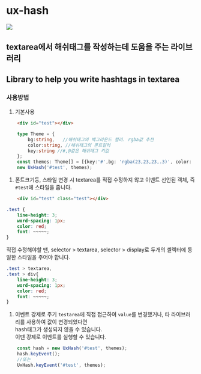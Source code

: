 # ux-hash
![](demo/sample.gif)
## textarea에서 해쉬태그를 작성하는데 도움을 주는 라이브러리
## Library to help you write hashtags in textarea

### 사용방법

1. 기본사용
```html
    <div id="test"></div>
```
```typescript
    type Theme = {
        bg:string,   //해쉬태그의 백그라운드 컬러. rgba값 추천
        color:string, //해쉬태그의 폰트컬러
        key:string //#,@같은 해쉬태그 키값
    };
    const themes: Theme[] = [{key:'#',bg: 'rgba(23,23,23,.3)', color: '#fff'}];
    new UxHash('#test', themes);
```
1. 폰트크기등, 스타일 변경 시
textarea를 직접 수정하지 않고 
이벤트 선언된 객체, 즉 `#test`에 스타일을 줍니다.
```html
    <div id="test" class="test"></div>
```
```css
.test {
    line-height: 3;
    word-spacing: 1px;
    color: red;
    font: ~~~~~;
}
```
직접 수정해야할 땐, selector > textarea, selector > display로 두개의 셀렉터에 동일한 스타일을 주어야 합니다.
```css
.test > textarea,
.test > div{
    line-height: 3;
    word-spacing: 1px;
    color: red;
    font: ~~~~~;
}
```
1. 이벤트 강제로 주기
`testarea`에 직접 접근하여 `value`를 변경했거나, 타 라이브러리를 사용하여 값이 변경되었다면  
hash태그가 생성되지 않을 수 있습니다.  
이땐 강제로 이벤트를 실행할 수 있습니다.
```typescript
    const hash = new UxHash('#test', themes);
    hash.keyEvent();
    //또는
    UxHash.keyEvent('#test', themes);
```
    
